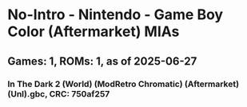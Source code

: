 # No-Intro - Nintendo - Game Boy Color (Aftermarket) MIAs
## Games: 1, ROMs: 1, as of 2025-06-27

### In The Dark 2 (World) (ModRetro Chromatic) (Aftermarket) (Unl).gbc, CRC: 750af257
